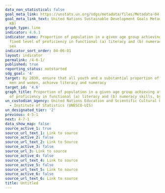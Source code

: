 ```yaml
---
data_non_statistical: false
goal_meta_link: https://unstats.un.org/sdgs/metadata/files/Metadata-04-06-01.pdf
goal_meta_link_text: United Nations Sustainable Development Goals Metadata (PDF 57.8
  KB)
graph_type: line
indicator: 4.6.1
indicator_name: Proportion of population in a given age group achieving at least a
  fixed level of proficiency in functional (a) literacy and (b) numeracy skills, by
  sex
indicator_sort_order: 04-06-01
layout: indicator
permalink: /4-6-1/
published: true
reporting_status: notstarted
sdg_goal: '4'
target: By 2030, ensure that all youth and a substantial proportion of adults, both
  men and women, achieve literacy and numeracy
target_id: '4.6'
graph_title: Proportion of population in a given age group achieving at least a fixed level
  of proficiency in functional (a) literacy and (b) numeracy skills, by sex
un_custodian_agency: United Nations Education and Scientific Cultural Organisation
  - Institute of Statistics (UNESCO-UIS)
un_designated_tier: '2'
previous: 4-5-1
next: 4-7-1
data_show_map: false
source_active_1: true
source_url_text_1: Link to source
source_active_2: false
source_url_text_2: Link to Source
source_active_3: false
source_url_3: Link to source
source_active_4: false
source_url_text_4: Link to source
source_active_5: false
source_url_text_5: Link to source
source_active_6: false
source_url_text_6: Link to source
title: Untitled
---
```

